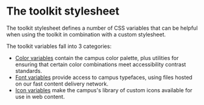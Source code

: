 # The toolkit stylesheet

The toolkit stylesheet defines a number of CSS variables that can be helpful when using the toolkit in combination with a custom stylesheet.

The toolkit variables fall into 3 categories:

* [Color variables](./colors/README.md) contain the campus color palette, plus utilities for ensuring that certain color combinations meet accessibility contrast standards.
* [Font variables](./fonts/README.md) provide access to campus typefaces, using files hosted on our fast content delivery network.
* [Icon variables](./icons/README.md) make the campus's library of custom icons available for use in web content. 